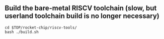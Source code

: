 ## Build the bare-metal RISCV toolchain (slow, but userland toolchain build is no longer necessary)

    cd $TOP/rocket-chip/riscv-tools/
    bash ./build.sh
